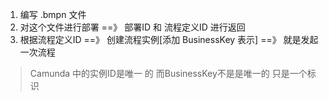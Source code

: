 1. 编写 .bmpn 文件
2. 对这个文件进行部署 ==》 部署ID 和 流程定义ID 进行返回
3. 根据流程定义ID ==》 创建流程实例[添加 BusinessKey 表示] ==》 就是发起一次流程

> Camunda 中的实例ID是唯一 的 而BusinessKey不是是唯一的 只是一个标识